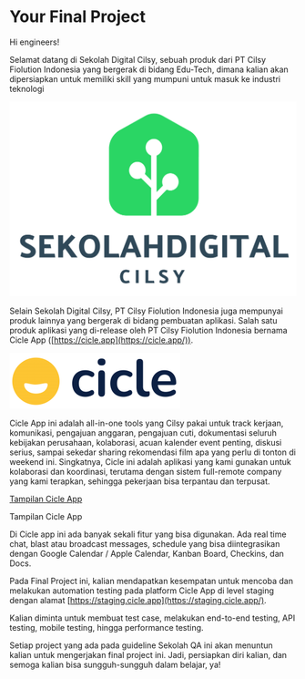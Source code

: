 # Your Final Project

Hi engineers!

Selamat datang di Sekolah Digital Cilsy, sebuah produk dari PT Cilsy Fiolution Indonesia yang bergerak di bidang Edu-Tech, dimana kalian akan dipersiapkan untuk memiliki skill yang mumpuni untuk masuk ke industri teknologi

![Main Logo-03 Transparent.png](Your%20Final%20Project%20b46fca033bb041e7b4760c0d188ec9e8/Main_Logo-03_Transparent.png)

Selain Sekolah Digital Cilsy, PT Cilsy Fiolution Indonesia juga mempunyai produk lainnya yang bergerak di bidang pembuatan aplikasi. Salah satu produk aplikasi yang di-release oleh PT Cilsy Fiolution Indonesia bernama Cicle App ([https://cicle.app](https://cicle.app/)). 

![Untitled](Your%20Final%20Project%20b46fca033bb041e7b4760c0d188ec9e8/Untitled.png)

Cicle App ini adalah all-in-one tools yang Cilsy pakai untuk track kerjaan, komunikasi, pengajuan anggaran, pengajuan cuti, dokumentasi seluruh kebijakan perusahaan, kolaborasi, acuan kalender event penting, diskusi serius, sampai sekedar sharing rekomendasi film apa yang perlu di tonton di weekend ini. Singkatnya, Cicle ini adalah aplikasi yang kami gunakan untuk kolaborasi dan koordinasi, terutama dengan sistem full-remote company yang kami terapkan, sehingga pekerjaan bisa terpantau dan terpusat.

[Tampilan Cicle App](https://lh3.googleusercontent.com/ucuitocPpkxGW3-nFEfWK6BzW-dEuLVclxXe9rsdqH2mv5S7eyjcMibk0LJnqnrV7_1g12m4NhMdqKI_e8dP49d-Z0498B7DGn0fduvY9FRJkmfBhHmpINGngPzM5HBoW74utA-s8gKQAHft9KFaKA)

Tampilan Cicle App

Di Cicle app ini ada banyak sekali fitur yang bisa digunakan. Ada real time chat, blast atau broadcast messages, schedule yang bisa diintegrasikan dengan Google Calendar / Apple Calendar, Kanban Board, Checkins, dan Docs.

Pada Final Project ini, kalian mendapatkan kesempatan untuk mencoba dan melakukan automation testing pada platform Cicle App di level staging dengan alamat [https://staging.cicle.app](https://staging.cicle.app/).

Kalian diminta untuk membuat test case, melakukan end-to-end testing, API testing, mobile testing, hingga performance testing.

Setiap project yang ada pada guideline Sekolah QA ini akan menuntun kalian untuk mengerjakan final project ini. Jadi, persiapkan diri kalian, dan semoga kalian bisa sungguh-sungguh dalam belajar, ya!